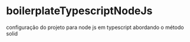 # boilerplateTypescriptNodeJs
 configuração do projeto para node js em typescript abordando o método solid
